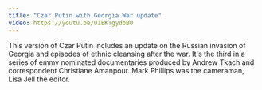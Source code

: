 ```yaml
---
title: "Czar Putin with Georgia War update"
video: https://youtu.be/U1EKTgydbB0
---
```


This version of Czar Putin includes an update on the Russian invasion of Georgia and episodes of ethnic cleansing after the war.  It's the third  in a series of emmy nominated documentaries  produced by Andrew Tkach and correspondent Christiane Amanpour.  Mark Phillips was the cameraman, Lisa Jell the editor.  
